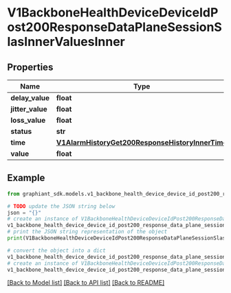 # V1BackboneHealthDeviceDeviceIdPost200ResponseDataPlaneSessionSlasInnerValuesInner


## Properties

Name | Type | Description | Notes
------------ | ------------- | ------------- | -------------
**delay_value** | **float** |  | [optional] 
**jitter_value** | **float** |  | [optional] 
**loss_value** | **float** |  | [optional] 
**status** | **str** |  | [optional] 
**time** | [**V1AlarmHistoryGet200ResponseHistoryInnerTime**](V1AlarmHistoryGet200ResponseHistoryInnerTime.md) |  | [optional] 
**value** | **float** |  | [optional] 

## Example

```python
from graphiant_sdk.models.v1_backbone_health_device_device_id_post200_response_data_plane_session_slas_inner_values_inner import V1BackboneHealthDeviceDeviceIdPost200ResponseDataPlaneSessionSlasInnerValuesInner

# TODO update the JSON string below
json = "{}"
# create an instance of V1BackboneHealthDeviceDeviceIdPost200ResponseDataPlaneSessionSlasInnerValuesInner from a JSON string
v1_backbone_health_device_device_id_post200_response_data_plane_session_slas_inner_values_inner_instance = V1BackboneHealthDeviceDeviceIdPost200ResponseDataPlaneSessionSlasInnerValuesInner.from_json(json)
# print the JSON string representation of the object
print(V1BackboneHealthDeviceDeviceIdPost200ResponseDataPlaneSessionSlasInnerValuesInner.to_json())

# convert the object into a dict
v1_backbone_health_device_device_id_post200_response_data_plane_session_slas_inner_values_inner_dict = v1_backbone_health_device_device_id_post200_response_data_plane_session_slas_inner_values_inner_instance.to_dict()
# create an instance of V1BackboneHealthDeviceDeviceIdPost200ResponseDataPlaneSessionSlasInnerValuesInner from a dict
v1_backbone_health_device_device_id_post200_response_data_plane_session_slas_inner_values_inner_from_dict = V1BackboneHealthDeviceDeviceIdPost200ResponseDataPlaneSessionSlasInnerValuesInner.from_dict(v1_backbone_health_device_device_id_post200_response_data_plane_session_slas_inner_values_inner_dict)
```
[[Back to Model list]](../README.md#documentation-for-models) [[Back to API list]](../README.md#documentation-for-api-endpoints) [[Back to README]](../README.md)


